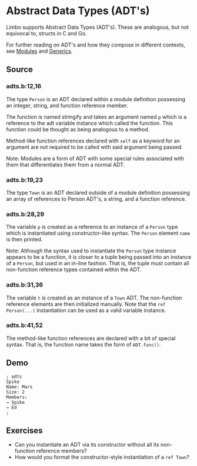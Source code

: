 # Abstract Data Types (ADT's)

Limbo supports Abstract Data Types (ADT's). These are analogous, but not equivocal to, structs in C and Go. 

For further reading on ADT's and how they compose in different contexts, see [Modules](../Modules) and [Generics](../Generics).

## Source

### adts.b:12,16

The type `Person` is an ADT declared within a module definition possessing an integer, string, and function reference member. 

The function is named stringify and takes an argument named `p` which is a reference to the adt variable instance which called the function. This function could be thought as being analogous to a method. 

Method-like function references declared with `self` as a keyword for an argument are not required to be called with said argument being passed. 

Note: Modules are a form of ADT with some special rules associated with them that differentiates them from a normal ADT.

### adts.b:19,23

The type `Town` is an ADT declared outside of a module definition possessing an array of references to Person ADT's, a string, and a function reference. 

### adts.b:28,29

The variable `p` is created as a reference to an instance of a `Person` type which is instantiated using constructor-like syntax. The `Person` element `name` is then printed. 

Note: Although the syntax used to instantiate the `Person` type instance appears to be a function, it is closer to a tuple being passed into an instance of a `Person`, but used in an in-line fashion. That is, the tuple must contain all non-function reference types contained within the ADT. 

### adts.b:31,36

The variable `t` is created as an instance of a `Town` ADT. The non-function reference elements are then initialized manually. Note that the `ref Person(...)` instantiation can be used as a valid variable instance. 

### adts.b:41,52

The method-like function references are declared with a bit of special syntax. That is, the function name takes the form of `ADT.func()`. 

## Demo

	; adts
	Spike
	Name: Mars
	Size: 2
	Members:
	→ Spike
	→ Ed
	; 

## Exercises

- Can you instantiate an ADT via its constructor without all its non-function reference members?
- How would you format the constructor-style instantiation of a `ref Town`?
